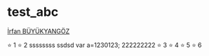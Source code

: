 ﻿# test_abc

[İrfan BÜYÜKYANGÖZ](https://github.com/irfanbuyukyangoz)

 
:star: 1
:star: 2
ssssssss
ssdsd
var a=1230123;
222222222
:star: 3
:star: 4
:star: 5
:star: 6
